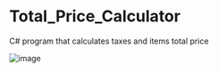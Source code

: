 # Total_Price_Calculator

C# program that calculates taxes and items total price

![image](https://user-images.githubusercontent.com/3512401/206919131-c90866d7-d857-438a-a211-7814115dcac7.png)
